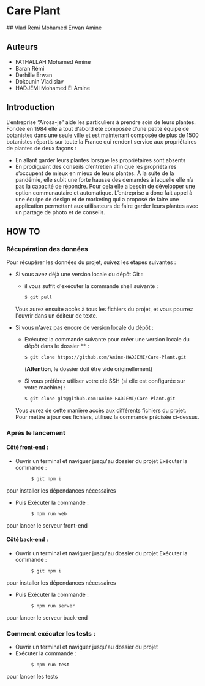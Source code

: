 # Care Plant

## Vlad Remi Mohamed Erwan Amine

## **Auteurs**

 - FATHALLAH Mohamed Amine 
 - Baran Rémi
 - Derhille Erwan
 - Dokounin Vladislav
 - HADJEMI Mohamed El Amine 


## **Introduction**
L’entreprise “A’rosa-je” aide les particuliers à prendre soin de leurs plantes.
Fondée en 1984 elle a tout d’abord été composée d’une petite équipe de botanistes dans une seule ville et est maintenant composée de plus de 1500 botanistes répartis sur toute la France qui rendent service aux propriétaires de plantes de deux façons :
- En allant garder leurs plantes lorsque les propriétaires sont absents
- En prodiguant des conseils d’entretien afin que les propriétaires s’occupent de mieux en mieux de leurs plantes.
À la suite de la pandémie, elle subit une forte hausse des demandes à laquelle elle n’a pas la capacité de répondre. Pour cela elle a besoin de développer une option communautaire et automatique.
L’entreprise a donc fait appel à une équipe de design et de marketing qui a proposé de faire une application permettant aux utilisateurs de faire garder leurs plantes avec un partage de photo et de conseils.

##  **HOW TO**

### **Récupération des données**

Pour récupérer les données du projet, suivez les étapes suivantes :

 * Si vous avez déjà une version locale du dépôt Git :
     * il vous suffit d'exécuter la commande shell suivante :
         ``` bash
         $ git pull
         ```
     Vous aurez ensuite accès à tous les fichiers du projet, et vous pourrez l'ouvrir dans
     un éditeur de texte.


 * Si vous n'avez pas encore de version locale du dépôt :
     * Exécutez la commande suivante pour créer une version locale du dépôt dans
     le dossier ** :
         ```bash
         $ git clone https://github.com/Amine-HADJEMI/Care-Plant.git
         ```
         (**Attention**, le dossier doit être vide originellement)

     * Si vous préférez utiliser votre clé SSH (si elle est configurée sur votre machine) :
         ```bash
         $ git clone git@github.com:Amine-HADJEMI/Care-Plant.git
         ```
     Vous aurez de cette manière accès aux différents fichiers du projet. Pour mettre
      à jour ces fichiers, utilisez la commande précisée ci-dessus.


### **Aprés le lancement**

#### **Côté front-end :**

* Ouvrir un terminal et naviguer jusqu'au dossier du projet
Exécuter la commande : 
```bash
         $ git npm i
```
pour installer les dépendances nécessaires
* Puis Exécuter la commande :
```bash
         $ npm run web
```
pour lancer le serveur front-end


#### **Côté back-end :**
* Ouvrir un terminal et naviguer jusqu'au dossier du projet
Exécuter la commande : 
```bash
         $ git npm i
```
pour installer les dépendances nécessaires
* Puis Exécuter la commande :
```bash
         $ npm run server
```
pour lancer le serveur back-end

### **Comment exécuter les tests :**
* Ouvrir un terminal et naviguer jusqu'au dossier du projet
* Exécuter la commande : 
```bash
         $ npm run test
```
pour lancer les tests










